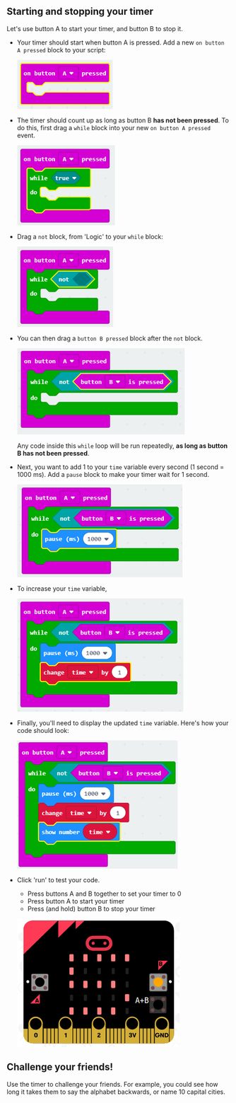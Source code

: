 ## Starting and stopping your timer

Let's use button A to start your timer, and button B to stop it.

+ Your timer should start when button A is pressed. Add a new `on button A pressed` block to your script:
    
    ![skjermbilde](images/clock-a-pressed.png)

+ The timer should count up as long as button B **has not been pressed**. To do this, first drag a `while` block into your new `on button A pressed` event.
    
    ![skjermbilde](images/clock-while.png)

+ Drag a `not` block, from 'Logic' to your `while` block:
    
    ![skjermbilde](images/clock-not.png)

+ You can then drag a `button B pressed` block after the `not` block.
    
    ![skjermbilde](images/clock-b-pressed.png)
    
    Any code inside this `while` loop will be run repeatedly, **as long as button B has not been pressed**.

+ Next, you want to add 1 to your `time` variable every second (1 second = 1000 ms). Add a `pause` block to make your timer wait for 1 second.
    
    ![skjermbilde](images/clock-pause.png)

+ To increase your `time` variable,
    
    ![skjermbilde](images/clock-change-time.png)

+ Finally, you'll need to display the updated `time` variable. Here's how your code should look:
    
    ![skjermbilde](images/clock-update.png)

+ Click 'run' to test your code.
    
    + Press buttons A and B together to set your timer to 0
    + Press button A to start your timer
    + Press (and hold) button B to stop your timer
    
    ![skjermbilde](images/clock-test.png)

## Challenge your friends!

Use the timer to challenge your friends. For example, you could see how long it takes them to say the alphabet backwards, or name 10 capital cities.